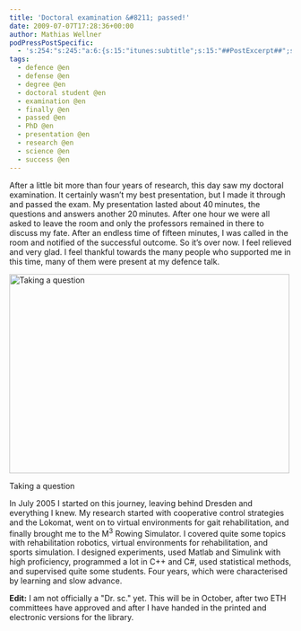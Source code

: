 ```yaml
---
title: 'Doctoral examination &#8211; passed!'
date: 2009-07-07T17:28:36+00:00
author: Mathias Wellner
podPressPostSpecific:
  - 's:254:"s:245:"a:6:{s:15:"itunes:subtitle";s:15:"##PostExcerpt##";s:14:"itunes:summary";s:15:"##PostExcerpt##";s:15:"itunes:keywords";s:17:"##WordPressCats##";s:13:"itunes:author";s:10:"##Global##";s:15:"itunes:explicit";s:2:"No";s:12:"itunes:block";s:2:"No";}";";'
tags:
  - defence @en
  - defense @en
  - degree @en
  - doctoral student @en
  - examination @en
  - finally @en
  - passed @en
  - PhD @en
  - presentation @en
  - research @en
  - science @en
  - success @en
---
```

After a little bit more than four years of research, this day saw my doctoral examination. It certainly wasn&#8217;t my best presentation, but I made it through and passed the exam. My presentation lasted about 40&thinsp;minutes, the questions and answers another 20&thinsp;minutes. After one hour we were all asked to leave the room and only the professors remained in there to discuss my fate. After an endless time of fifteen minutes, I was called in the room and notified of the successful outcome. So it&#8217;s over now. I feel relieved and very glad. I feel thankful towards the many people who supported me in this time, many of them were present at my defence talk.

<div style="width: 510px" class="wp-caption aligncenter">
  <a href="http://www.flickr.com/photos/mwellner/3698565392/"><img alt="Taking a question" src="http://farm4.static.flickr.com/3628/3698565392_dc2faf1656.jpg" title="Taking a question" width="500" height="355" /></a>
  
  <p class="wp-caption-text">
    Taking a question<br />
  </p>
</div>

In July 2005 I started on this journey, leaving behind Dresden and everything I knew. My research started with cooperative control strategies and the Lokomat, went on to virtual environments for gait rehabilitation, and finally brought me to the M<sup>3</sup> Rowing Simulator. I covered quite some topics with rehabilitation robotics, virtual environments for rehabilitation, and sports simulation. I designed experiments, used Matlab and Simulink with high proficiency, programmed a lot in C++ and C#, used statistical methods, and supervised quite some students. Four years, which were characterised by learning and slow advance.

**Edit:** I am not officially a "Dr. sc." yet. This will be in October, after two ETH committees have approved and after I have handed in the printed and electronic versions for the library.
